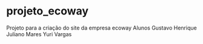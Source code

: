 # projeto_ecoway
Projeto para a criação do site da empresa ecoway
Alunos 
Gustavo Henrique 
Juliano Mares
Yuri Vargas
